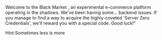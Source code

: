 Welcome to the Black Market , an experimental e-commerce platform operating in the shadows. We've been having some... backend issues. If you manage to find a way to acquire the highly-coveted 'Server Zero Credentials', we'll reward you with a special code. Good luck!"


Hint:Sometimes less is more
